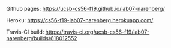 Github pages: https://ucsb-cs56-f19.github.io/lab07-narenberg/

Heroku: https://cs56-f19-lab07-narenberg.herokuapp.com/

Travis-CI build: https://travis-ci.org/ucsb-cs56-f19/lab07-narenberg/builds/618012552

